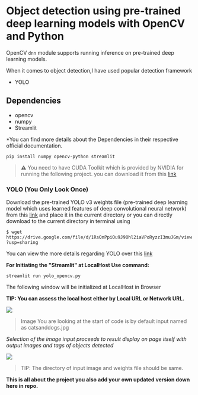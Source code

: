 # Object detection using pre-trained deep learning models with OpenCV and Python 

OpenCV `dnn` module supports running inference on pre-trained deep learning models. 

When it comes to object detection,I have used popular detection framework
* YOLO
 ## Dependencies
  * opencv
  * numpy 
  * Streamlit   

 *You can find more details about the Dependencies in their respective official documentation.

`pip install numpy opencv-python streamlit`

> :warning: You need to have CUDA Toolkit which is provided by NVIDIA for running the following project.
you can download it from this [link](https://developer.nvidia.com/cuda-toolkit)
###  YOLO (You Only Look Once)
 
 Download the pre-trained YOLO v3 weights file (pre-trained deep learning model which uses learned features of deep convolutional neural network) from this [link](https://drive.google.com/file/d/1RsQnPpiOu9J9Ohl2iaVPoRyzzI3muJGm/view?usp=sharing) and place it in the current directory or you can directly download to the current directory in terminal using
 
 `$ wget https://drive.google.com/file/d/1RsQnPpiOu9J9Ohl2iaVPoRyzzI3muJGm/view?usp=sharing`
 
 You can view the more details regarding YOLO over this [link](https://github.com/ultralytics/yolov3)

 **For Initiating the "Streamlit" at LocalHost Use command:**

 `streamlit run yolo_opencv.py`

 The following window will be initialized at LocalHost in Browser
 
 **TIP: You can assess the local host either by Local URL or Network URL.**

![](https://drive.google.com/file/d/11QT94Qo7B-m1cIqkot_5okC2ZxQBm3aG/view?usp=sharing)

> Image You are looking at the start of code is by default input named as catsanddogs.jpg

*Selection of the image input proceeds to result display on page itself with output images and tags of objects detected*

![](https://drive.google.com/file/d/1-WOXsrRxKJ7f0kgzbkJ3-9vC6yzDjory/view?usp=sharing)

>TIP: The directory of input image and weights file should be same.


**This is all about the project you also add your own updated version down here in repo.**
